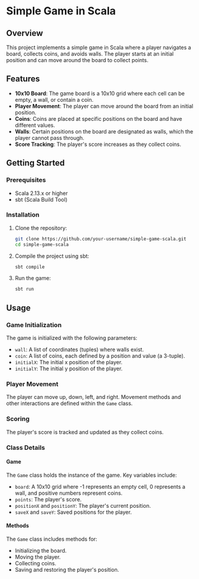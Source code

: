 # Simple Game in Scala

## Overview

This project implements a simple game in Scala where a player navigates a board, collects coins, and avoids walls. The player starts at an initial position and can move around the board to collect points.

## Features

- **10x10 Board**: The game board is a 10x10 grid where each cell can be empty, a wall, or contain a coin.
- **Player Movement**: The player can move around the board from an initial position.
- **Coins**: Coins are placed at specific positions on the board and have different values.
- **Walls**: Certain positions on the board are designated as walls, which the player cannot pass through.
- **Score Tracking**: The player's score increases as they collect coins.

## Getting Started

### Prerequisites

- Scala 2.13.x or higher
- sbt (Scala Build Tool)

### Installation

1. Clone the repository:

    ```bash
    git clone https://github.com/your-username/simple-game-scala.git
    cd simple-game-scala
    ```

2. Compile the project using sbt:

    ```bash
    sbt compile
    ```

3. Run the game:

    ```bash
    sbt run
    ```

## Usage

### Game Initialization

The game is initialized with the following parameters:

- `wall`: A list of coordinates (tuples) where walls exist.
- `coin`: A list of coins, each defined by a position and value (a 3-tuple).
- `initialX`: The initial x position of the player.
- `initialY`: The initial y position of the player.


### Player Movement

The player can move up, down, left, and right. Movement methods and other interactions are defined within the `Game` class.

### Scoring

The player's score is tracked and updated as they collect coins.

### Class Details

#### Game

The `Game` class holds the instance of the game. Key variables include:

- `board`: A 10x10 grid where -1 represents an empty cell, 0 represents a wall, and positive numbers represent coins.
- `points`: The player's score.
- `positionX` and `positionY`: The player's current position.
- `saveX` and `saveY`: Saved positions for the player.

#### Methods

The `Game` class includes methods for:

- Initializing the board.
- Moving the player.
- Collecting coins.
- Saving and restoring the player's position.

